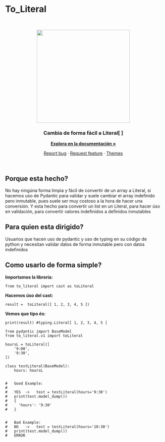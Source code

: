# To_Literal


<br>
<p align="center">
  <img width="300px" height="300px" src="https://i.ibb.co/Cn8hhdz/image.png">
</p>

<h3 align="center">Cambia de forma fácil a Literal[ ]</h3>

<p align="center">
  <a href="https://peluqueriamael.com/docs"><strong>Explora en la documentación »</strong></a>
</p>
<p align="center">
  <a href="https://github.com/twbs/bootstrap/issues/new?assignees=-&labels=bug&template=bug_report.yml">Report bug</a>
  ·
  <a href="https://github.com/twbs/bootstrap/issues/new?assignees=&labels=feature&template=feature_request.yml">Request feature</a>
  ·
  <a href="https://themes.getbootstrap.com/">Themes</a>
</p>
<br>

## Porque esta hecho?
No hay ningúna forma limpia y fácil de convertir de un array a Literal, si hacemos uso de Pydantic para validar y suele cambiar el array indefinido pero inmutable, pues suele ser muy costoso a la hora de hacer una conversión.
Y esta hecho para convertir un list en un Literal, para hacer úso en validación, para convertir valores indefinidos a definidos inmutables

## Para quien esta dirigido?
Usuarios que hacen uso de pydantic y uso de typing en su código de python y necesitan validar datos de forma inmutable pero con datos indefinidos

## Como usarlo de forma simple?

**Importamos la librería:**

```from to_literal import cast as toLiteral ```

**Hacemos úso del cast:**

```result =  toLiteral([ 1, 2, 3, 4, 5 ])```

**Vemos que tipo és:**

```print(result) #typing.Literal[ 1, 2, 3, 4, 5 ]```

```
from pydantic import BaseModel
from to_literal.v1 import toLiteral

hoursL = toLiteral([
    '9:00',
    '9:30',
])

class testLiteral(BaseModel):
    hours: hoursL


#   Good Example:
#
#   YES  ->   test = testLiteral(hours='9:30')
#   print(test.model_dump())
#   { 
#     'hours': '9:30'
#   }


#   Bad Example:
#   NO   ->   test = testLiteral(hours='10:30')
#   print(test.model_dump())
#   ERROR
```